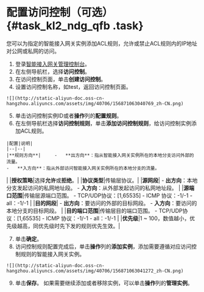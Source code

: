# 配置访问控制（可选） {#task_kl2_ndg_qfb .task}

您可以为指定的智能接入网关实例添加ACL规则，允许或禁止ACL规则内的IP地址对公网或私网的访问。

1.   登录[智能接入网关管理控制台](https://smartag.console.aliyun.com/)。 
2.   在左侧导航栏，选择**访问控制**。 
3.   在访问控制页面，单击**创建访问控制**。 
4.   设置访问控制名称，如test，返回访问控制页面。 

    ![](http://static-aliyun-doc.oss-cn-hangzhou.aliyuncs.com/assets/img/40706/156871063040769_zh-CN.png)

5.   单击访问控制实例ID或者**操作**列的**配置规则**。 
6.   在左侧导航栏选择**访问控制规则**，单击**添加访问控制规则**，给访问控制实例添加ACL规则。 

    |配置|说明|
    |--|--|
    |**规则方向**|     -   **出方向**：指从智能接入网关实例所在的本地分支访问外部的流量。
    -   **入方向**：指从外部访问智能接入网关实例所在的本地分支的流量。
 |
    |**授权策略**|选择**允许**或**拒绝**。|
    |**协议类型**|传输层协议。|
    |**源网段**|     -   **出方向**：本地分支发起访问的私网地址段。
    -   **入方向**：从外部发起访问的私网地址段。
 |
    |**源端口范围**|传输层源端口范围。     -   TCP/UDP协议：\[1,65535\]
    -   ICMP 协议：-1/-1
    -   all：-1/-1
 |
    |**目的网段**|     -   **出方向**：要访问的外部的目标网段。
    -   **入方向**：要访问的本地分支的目标网段。
 |
    |**目的端口范围**|传输层目的端口范围。    -   TCP/UDP协议：\[1,65535\]
    -   ICMP 协议：-1/-1
    -   all：-1/-1
|
    |**优先级**|1 ~ 100，数值越小，优先级越高，同优先级时先下发的规则优先生效。|

7.   单击**确定**。 
8.   访问控制规则配置完成后，单击**操作**列的**添加实例**，添加需要遵循对应访问控制规则的智能接入网关实例。 

    ![](http://static-aliyun-doc.oss-cn-hangzhou.aliyuncs.com/assets/img/40706/156871063041272_zh-CN.png)

9.   单击**保存**。 如果需要继续添加或者移除实例，可以单击**操作**列的**管理实例**。


